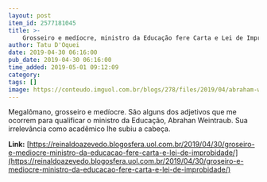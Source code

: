 ```yaml
---
layout: post
item_id: 2577181045
title: >-
    Grosseiro e medíocre, ministro da Educação fere Carta e Lei de Improbidade
author: Tatu D'Oquei
date: 2019-04-30 06:16:00
pub_date: 2019-04-30 06:16:00
time_added: 2019-05-01 09:12:09
category: 
tags: []
image: https://conteudo.imguol.com.br/blogs/278/files/2019/04/abraham-weintraub-615x300.jpg
---
```


Megalômano, grosseiro e medíocre. São alguns dos adjetivos que me ocorrem para qualificar o ministro da Educação, Abrahan Weintraub. Sua irrelevância como acadêmico lhe subiu a cabeça.

**Link:** [https://reinaldoazevedo.blogosfera.uol.com.br/2019/04/30/groseiro-e-mediocre-ministro-da-educacao-fere-carta-e-lei-de-improbidade/](https://reinaldoazevedo.blogosfera.uol.com.br/2019/04/30/groseiro-e-mediocre-ministro-da-educacao-fere-carta-e-lei-de-improbidade/)

